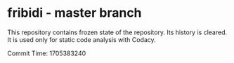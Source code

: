 # fribidi - master branch

This repository contains frozen state of the repository.
Its history is cleared. It is used only for static code
analysis with Codacy.

Commit Time: 1705383240